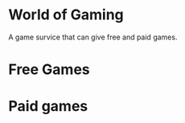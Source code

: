 # World of Gaming

A game survice that can give 
free and paid games. 

# Free Games



# Paid games 


